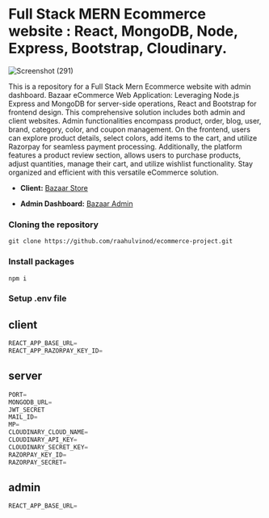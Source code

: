 # Full Stack MERN Ecommerce website : React, MongoDB, Node, Express, Bootstrap, Cloudinary.

![Screenshot (291)](https://github.com/raahulvinod/ecommerce-project/assets/120365941/86d89e99-ff72-4115-881c-bb5a305a2144)

This is a repository for a Full Stack Mern Ecommerce website with admin dashboard.
Bazaar eCommerce Web Application: Leveraging Node.js Express and MongoDB for server-side operations, React and Bootstrap for frontend design. This comprehensive solution includes both admin and client websites. Admin functionalities encompass product, order, blog, user, brand, category, color, and coupon management. On the frontend, users can explore product details, select colors, add items to the cart, and utilize Razorpay for seamless payment processing. Additionally, the platform features a product review section, allows users to purchase products, adjust quantities, manage their cart, and utilize wishlist functionality. Stay organized and efficient with this versatile eCommerce solution.

- **Client:** [Bazaar Store](https://Bazaar.vercel.app)

- **Admin Dashboard:** [Bazaar Admin](https://Bazaar-admin.vercel.app)

### Cloning the repository

```shell
git clone https://github.com/raahulvinod/ecommerce-project.git
```

### Install packages

```shell
npm i
```

### Setup .env file

## client
```js
REACT_APP_BASE_URL=
REACT_APP_RAZORPAY_KEY_ID=
```

## server
```js
PORT=
MONGODB_URL=
JWT_SECRET
MAIL_ID=
MP=
CLOUDINARY_CLOUD_NAME=
CLOUDINARY_API_KEY= 
CLOUDINARY_SECRET_KEY=
RAZORPAY_KEY_ID=
RAZORPAY_SECRET=
```
## admin
```js
REACT_APP_BASE_URL=
```
